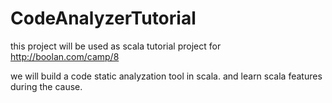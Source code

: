 # CodeAnalyzerTutorial
this project will be used as scala tutorial project for http://boolan.com/camp/8

we will build a code static analyzation tool in scala. and learn scala features during the cause.
